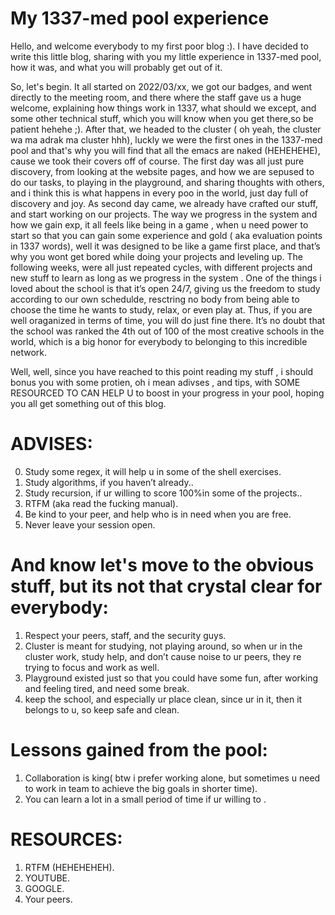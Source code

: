 # My 1337-med pool experience

Hello, and welcome everybody to my first poor blog :). I have decided to write this little blog, sharing with you my little experience in 1337-med pool, how it was, and what you will  probably get out of it.

So, let's begin. It all started on 2022/03/xx, we got our badges, and went directly to the meeting room, and there where the staff gave us a huge welcome, explaining  how things work in 1337, what should we except, and some other technical stuff, which you will  know when you get there,so be patient hehehe ;). After that, we headed to the cluster ( oh yeah, the cluster wa ma adrak ma cluster hhh), luckly we were the first ones in the 1337-med pool and that's why you will find that all the emacs are naked (HEHEHEHE), cause we took their covers off of course.
The first day was all just pure discovery, from looking at the website pages, and how we are sepused  to do our tasks, to playing in the playground, and sharing thoughts with others, and i think this is what happens in every poo in the world, just day full of discovery and joy. As second day came,  we already have crafted our stuff, and start working on our projects. The way we progress in the system and how we gain exp, it all feels like being in a game , when u need power to start so that you can gain some experience and gold ( aka evaluation points in 1337 words), well it was designed to be like a game first place, and that’s  why you wont get bored while doing your projects and leveling up.
The following weeks, were all just repeated cycles, with different projects and new stuff to learn as long as we progress in the system . One of the things i loved about the school is that it’s open 24/7, giving us the freedom to study according to our own schedulde, resctring no body from being able to choose the time he wants to study, relax, or even play at. Thus,  if you are well oraganized in terms of time, you will do just fine there. It’s no doubt that  the school was ranked the 4th out of 100 of the most creative schools in the world, which is a big honor for everybody to belonging  to this incredible network.

Well, well, since you have reached to this point reading my stuff , i should bonus you with some protien, oh i mean adivses , and tips, with SOME RESOURCED TO CAN HELP U to boost in your progress in your pool, hoping you all get something  out of this blog.

# ADVISES:
0. Study some regex, it will help u in some of the shell exercises.
1. Study algorithms, if you haven’t already..
2. Study recursion, if ur willing to score 100%in some of the projects..
3.  RTFM (aka read the fucking manual).
4. Be kind to your peer, and help who is in need when you are free.
5. Never leave your session open.

# And know let's move to the obvious stuff, but its not that crystal clear for everybody:
1. Respect your peers, staff, and the security guys.
2. Cluster is meant for studying, not playing around, so when ur in the cluster work, study help, and don’t cause noise to ur peers, they re trying to focus and work as well.
3. Playground existed just so that you could have some fun, after working and feeling tired, and need some break.
4. keep the school, and especially ur place clean, since ur in it, then it belongs to u, so keep safe and clean.

# Lessons gained from the pool:

1. Collaboration is king( btw i prefer working alone, but sometimes u need to work in team to achieve the big goals in shorter time).
2. You can learn a lot in  a small period of time if ur willing to .

# RESOURCES:
1. RTFM (HEHEHEHEH).
2. YOUTUBE.
3. GOOGLE.
4. Your peers.
